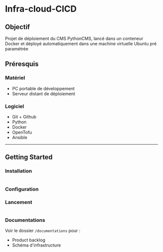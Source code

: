 # Infra-cloud-CICD

## Objectif
Projet de déploiement du CMS PythonCMS, lancé dans un conteneur Docker et déployé automatiquement dans une machine virtuelle Ubuntu pré paramétrée

## Préresquis

### Matériel
- PC portable de développement
- Serveur distant de déploiement

### Logiciel
- Git + Github
- Python
- Docker
- OpenTofu
- Ansible

---

## Getting Started

### Installation
```
```

### Configuration

### Lancement 
```
```

### Documentations
Voir le dossier `/documentations` pour :
- Product backlog
- Schéma d'infrastructure
